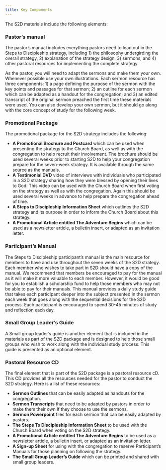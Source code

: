 ```yaml
---
title: Key Components
---
```


The S2D materials include the following elements:

### Pastor’s manual

The pastor’s manual includes everything pastors need to lead out in the Steps to Discipleship strategy, including 1) the philosophy undergirding the overall strategy, 2) explanation of the strategy design, 3) sermons, and 4) other pastoral resources for implementing the complete strategy.

As the pastor, you will need to adapt the sermons and make them your own. Whenever possible use your own illustrations. Each sermon resource has three components: 1) a page defining the purpose of the sermon with the key points and passages for that sermon; 2) an outline for each sermon which can be adapted as a handout for the congregation; and 3) an edited transcript of the original sermon preached the first time these materials were used. You can also develop your own sermon, but it should go along with the core concept of study for the following week.

### Promotional Package

The promotional package for the S2D strategy includes the following:

- **A Promotional Brochure and Postcard** which can be used when presenting the strategy to the Church Board, as well as with the congregation to help recruit their involvement. The brochure should be used several weeks prior to starting S2D to help your congregation prepare for the seven-week strategy. It is available through the same source as the manuals.
- **A Testimonial DVD** video of interviews with individuals who participated in a S2D strategy sharing how they were blessed by opening their lives to God. This video can be used with the Church Board when first voting on the strategy as well as with the congregation. Again this should be used several weeks in advance to help prepare the congregation ahead of time.
- **A Steps to Discipleship Information Sheet** which outlines the S2D strategy and its purpose in order to inform the Church Board about this strategy.
- **A Promotional Article entitled The Adventure Begins** which can be used as a newsletter article, a bulletin insert, or adapted as an invitation letter.

### Participant’s Manual

The Steps to Discipleship participant’s manual is the main resource for members to have and use throughout the seven weeks of the S2D strategy. Each member who wishes to take part in S2D should have a copy of the manual. We recommend that members be encouraged to pay for the manual as it will make it more valuable to each member. However, it would be good for you to establish a scholarship fund to help those members who may not be able to pay for their manuals. This manual provides a daily study guide that takes each participant deeper into the subject presented in the sermon each week that goes along with the sequential decisions for the S2D process. Each participant is encouraged to spend 30-45 minutes of study and reflection each day.

### Small Group Leader’s Guide

A Small group leader’s guide is another element that is included in the materials as part of the S2D package and is designed to help those small groups who wish to work along with the individual study process. This guide is presented as an optional element.

### Pastoral Resource CD

The final element that is part of the S2D package is a pastoral resource cD. This CD provides all the resources needed for the pastor to conduct the S2D strategy. Here is a list of these resources:

- **Sermon Outlines** that can be easily adapted as handouts for the congregation.
- **Sermon Transcripts** that need to be adapted by pastors in order to make them their own if they choose to use the sermons.
- **Sermon Powerpoint** files for each sermon that can be easily adapted by pastors.
- **The Steps To Discipleship Information Sheet** to be used with the Church Board when voting on the S2D strategy.
- **A Promotional Article entitled The Adventure Begins** to be used as a newsletter article, a bulletin insert, or adapted as an invitation letter.
- **A Sign-up Sheet** for using with the congregation to reserve Participant’s Manuals for those planning on following the strategy.
- **The Small Group Leader’s Guide** which can be printed and shared with small group leaders.
